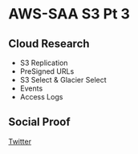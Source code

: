 # AWS-SAA S3 Pt 3

## Cloud Research

- S3 Replication
- PreSigned URLs
- S3 Select & Glacier Select
- Events 
- Access Logs

## Social Proof

[Twitter](https://twitter.com/_notwaving/status/1392959049520529409?s=20)